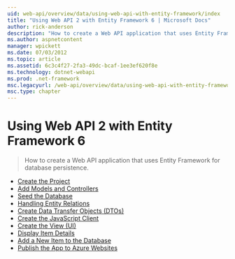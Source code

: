```yaml
---
uid: web-api/overview/data/using-web-api-with-entity-framework/index
title: "Using Web API 2 with Entity Framework 6 | Microsoft Docs"
author: rick-anderson
description: "How to create a Web API application that uses Entity Framework for database persistence."
ms.author: aspnetcontent
manager: wpickett
ms.date: 07/03/2012
ms.topic: article
ms.assetid: 6c3c4f27-2fa3-49dc-bcaf-1ee3ef620f8e
ms.technology: dotnet-webapi
ms.prod: .net-framework
msc.legacyurl: /web-api/overview/data/using-web-api-with-entity-framework
msc.type: chapter
---
```

Using Web API 2 with Entity Framework 6
====================
> How to create a Web API application that uses Entity Framework for database persistence.


- [Create the Project](part-1.md)
- [Add Models and Controllers](part-2.md)
- [Seed the Database](part-3.md)
- [Handling Entity Relations](part-4.md)
- [Create Data Transfer Objects (DTOs)](part-5.md)
- [Create the JavaScript Client](part-6.md)
- [Create the View (UI)](part-7.md)
- [Display Item Details](part-8.md)
- [Add a New Item to the Database](part-9.md)
- [Publish the App to Azure Websites](part-10.md)